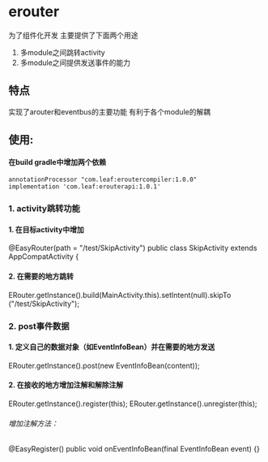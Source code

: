 # erouter

为了组件化开发 主要提供了下面两个用途 
1. 多module之间跳转activity 
2. 多module之间提供发送事件的能力 


## 特点
实现了arouter和eventbus的主要功能 有利于各个module的解耦

## 使用:
#### 在build gradle中增加两个依赖
    annotationProcessor "com.leaf:eroutercompiler:1.0.0"
    implementation 'com.leaf:erouterapi:1.0.1'
    
### 1. activity跳转功能 

#### 1.  在目标activity中增加

@EasyRouter(path = "/test/SkipActivity")
public class SkipActivity extends AppCompatActivity {

#### 2. 在需要的地方跳转
 ERouter.getInstance().build(MainActivity.this).setIntent(null).skipTo
                        ("/test/SkipActivity");

### 2. post事件数据

#### 1. 定义自己的数据对象（如EventInfoBean）并在需要的地方发送 
  ERouter.getInstance().post(new EventInfoBean(content));

#### 2. 在接收的地方增加注解和解除注解

  ERouter.getInstance().register(this);
  ERouter.getInstance().unregister(this);
  
  ###### 增加注解方法：
   @EasyRegister()
   public void onEventInfoBean(final EventInfoBean event) {}
 








